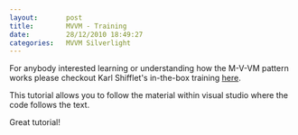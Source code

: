 ```yaml
---
layout:       post
title:        MVVM - Training
date:         28/12/2010 18:49:27
categories:   MVVM Silverlight
---
```


For anybody interested learning or understanding how the M-V-VM pattern works please checkout Karl Shifflet's in-the-box training <a href="http://karlshifflett.wordpress.com/2010/11/07/in-the-box-ndash-mvvm-training/" target="_blank">here</a>.

This tutorial allows you to follow the material within visual studio where the code follows the text.

Great tutorial!
